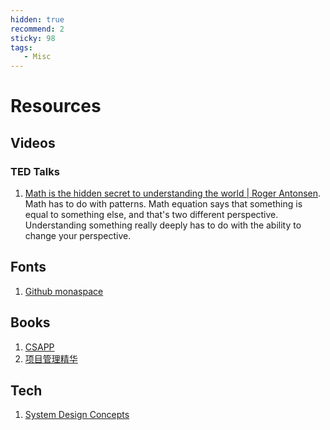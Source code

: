 ```yaml
---
hidden: true
recommend: 2
sticky: 98
tags:
   - Misc
---
```


# Resources

## Videos

### TED Talks

1. [Math is the hidden secret to understanding the world | Roger Antonsen](https://www.youtube.com/watch?v=ZQElzjCsl9o).\
   Math has to do with patterns. Math equation says that something is equal to something else, and that's two different perspective. Understanding something really deeply has to do with the ability to change your perspective.

## Fonts

1. [Github monaspace](https://monaspace.githubnext.com/)

## Books

1. [CSAPP](https://github.com/iWangMu/Book-CSAPP)
2. [项目管理精华](https://max.book118.com/html/2023/0906/8022041013005130.shtm)

## Tech

1. [System Design Concepts](https://github.com/ByteByteGoHq/system-design-101#rest-api-vs-graphql)
